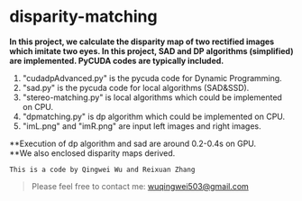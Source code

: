 # disparity-matching
  

**In this project, we calculate the disparity map of two rectified images which imitate two eyes. In this project, SAD and DP algorithms (simplified) are implemented. PyCUDA codes are typically included.**
1. "cudadpAdvanced.py" is the pycuda code for Dynamic Programming.  
2. "sad.py" is the pycuda code for local algorithms (SAD&SSD).  
3. "stereo-matching.py" is local algorithms which could be implemented on CPU.  
4. "dpmatching.py" is dp algorithm which could be implemented on CPU.  
5. "imL.png" and "imR.png" are input left images and right images.    

**Execution of dp algorithm and sad are around 0.2-0.4s on GPU.  
**We also enclosed disparity maps derived.
      
`This is a code by Qingwei Wu and Reixuan Zhang` 
> Please feel free to contact me: wuqingwei503@gmail.com
